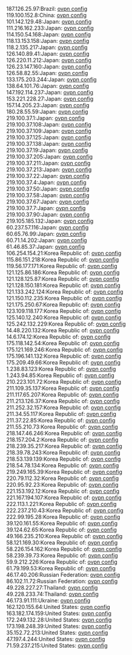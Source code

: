 187.126.25.97:Brazil: [ovpn config](vpn/187_126_25_97.ovpn)  
119.100.152.8:China: [ovpn config](vpn/119_100_152_8.ovpn)  
101.142.129.48:Japan: [ovpn config](vpn/101_142_129_48.ovpn)  
111.216.162.233:Japan: [ovpn config](vpn/111_216_162_233.ovpn)  
114.150.54.168:Japan: [ovpn config](vpn/114_150_54_168.ovpn)  
118.13.153.158:Japan: [ovpn config](vpn/118_13_153_158.ovpn)  
118.2.135.217:Japan: [ovpn config](vpn/118_2_135_217.ovpn)  
126.140.89.41:Japan: [ovpn config](vpn/126_140_89_41.ovpn)  
126.220.11.212:Japan: [ovpn config](vpn/126_220_11_212.ovpn)  
126.23.147.160:Japan: [ovpn config](vpn/126_23_147_160.ovpn)  
126.58.82.55:Japan: [ovpn config](vpn/126_58_82_55.ovpn)  
133.175.203.244:Japan: [ovpn config](vpn/133_175_203_244.ovpn)  
138.64.101.76:Japan: [ovpn config](vpn/138_64_101_76.ovpn)  
147.192.114.237:Japan: [ovpn config](vpn/147_192_114_237.ovpn)  
153.221.228.27:Japan: [ovpn config](vpn/153_221_228_27.ovpn)  
157.14.205.23:Japan: [ovpn config](vpn/157_14_205_23.ovpn)  
180.28.55.59:Japan: [ovpn config](vpn/180_28_55_59.ovpn)  
219.100.37.1:Japan: [ovpn config](vpn/219_100_37_1.ovpn)  
219.100.37.108:Japan: [ovpn config](vpn/219_100_37_108.ovpn)  
219.100.37.109:Japan: [ovpn config](vpn/219_100_37_109.ovpn)  
219.100.37.125:Japan: [ovpn config](vpn/219_100_37_125.ovpn)  
219.100.37.138:Japan: [ovpn config](vpn/219_100_37_138.ovpn)  
219.100.37.19:Japan: [ovpn config](vpn/219_100_37_19.ovpn)  
219.100.37.205:Japan: [ovpn config](vpn/219_100_37_205.ovpn)  
219.100.37.211:Japan: [ovpn config](vpn/219_100_37_211.ovpn)  
219.100.37.213:Japan: [ovpn config](vpn/219_100_37_213.ovpn)  
219.100.37.22:Japan: [ovpn config](vpn/219_100_37_22.ovpn)  
219.100.37.4:Japan: [ovpn config](vpn/219_100_37_4.ovpn)  
219.100.37.50:Japan: [ovpn config](vpn/219_100_37_50.ovpn)  
219.100.37.58:Japan: [ovpn config](vpn/219_100_37_58.ovpn)  
219.100.37.67:Japan: [ovpn config](vpn/219_100_37_67.ovpn)  
219.100.37.7:Japan: [ovpn config](vpn/219_100_37_7.ovpn)  
219.100.37.90:Japan: [ovpn config](vpn/219_100_37_90.ovpn)  
219.105.185.132:Japan: [ovpn config](vpn/219_105_185_132.ovpn)  
60.237.57.116:Japan: [ovpn config](vpn/60_237_57_116.ovpn)  
60.65.76.99:Japan: [ovpn config](vpn/60_65_76_99.ovpn)  
60.71.14.202:Japan: [ovpn config](vpn/60_71_14_202.ovpn)  
61.46.85.37:Japan: [ovpn config](vpn/61_46_85_37.ovpn)  
106.254.154.21:Korea Republic of: [ovpn config](vpn/106_254_154_21.ovpn)  
115.86.151.218:Korea Republic of: [ovpn config](vpn/115_86_151_218.ovpn)  
119.56.177.171:Korea Republic of: [ovpn config](vpn/119_56_177_171.ovpn)  
121.125.86.186:Korea Republic of: [ovpn config](vpn/121_125_86_186.ovpn)  
121.128.125.87:Korea Republic of: [ovpn config](vpn/121_128_125_87.ovpn)  
121.128.150.181:Korea Republic of: [ovpn config](vpn/121_128_150_181.ovpn)  
121.133.242.124:Korea Republic of: [ovpn config](vpn/121_133_242_124.ovpn)  
121.150.112.235:Korea Republic of: [ovpn config](vpn/121_150_112_235.ovpn)  
121.175.250.67:Korea Republic of: [ovpn config](vpn/121_175_250_67.ovpn)  
123.109.118.177:Korea Republic of: [ovpn config](vpn/123_109_118_177.ovpn)  
125.140.12.240:Korea Republic of: [ovpn config](vpn/125_140_12_240.ovpn)  
125.242.132.229:Korea Republic of: [ovpn config](vpn/125_242_132_229.ovpn)  
14.48.220.132:Korea Republic of: [ovpn config](vpn/14_48_220_132.ovpn)  
14.6.174.12:Korea Republic of: [ovpn config](vpn/14_6_174_12.ovpn)  
175.118.142.54:Korea Republic of: [ovpn config](vpn/175_118_142_54.ovpn)  
175.121.169.246:Korea Republic of: [ovpn config](vpn/175_121_169_246.ovpn)  
175.196.141.132:Korea Republic of: [ovpn config](vpn/175_196_141_132.ovpn)  
175.209.49.66:Korea Republic of: [ovpn config](vpn/175_209_49_66.ovpn)  
1.238.83.123:Korea Republic of: [ovpn config](vpn/1_238_83_123.ovpn)  
1.243.94.85:Korea Republic of: [ovpn config](vpn/1_243_94_85.ovpn)  
210.223.101.72:Korea Republic of: [ovpn config](vpn/210_223_101_72.ovpn)  
211.109.35.137:Korea Republic of: [ovpn config](vpn/211_109_35_137.ovpn)  
211.117.65.207:Korea Republic of: [ovpn config](vpn/211_117_65_207.ovpn)  
211.213.126.37:Korea Republic of: [ovpn config](vpn/211_213_126_37.ovpn)  
211.252.32.157:Korea Republic of: [ovpn config](vpn/211_252_32_157.ovpn)  
211.34.55.117:Korea Republic of: [ovpn config](vpn/211_34_55_117.ovpn)  
211.37.22.85:Korea Republic of: [ovpn config](vpn/211_37_22_85.ovpn)  
211.55.210.73:Korea Republic of: [ovpn config](vpn/211_55_210_73.ovpn)  
218.147.46.246:Korea Republic of: [ovpn config](vpn/218_147_46_246.ovpn)  
218.157.204.2:Korea Republic of: [ovpn config](vpn/218_157_204_2.ovpn)  
218.239.35.217:Korea Republic of: [ovpn config](vpn/218_239_35_217.ovpn)  
218.39.78.243:Korea Republic of: [ovpn config](vpn/218_39_78_243.ovpn)  
218.53.139.139:Korea Republic of: [ovpn config](vpn/218_53_139_139.ovpn)  
218.54.78.134:Korea Republic of: [ovpn config](vpn/218_54_78_134.ovpn)  
219.249.165.39:Korea Republic of: [ovpn config](vpn/219_249_165_39.ovpn)  
220.79.112.32:Korea Republic of: [ovpn config](vpn/220_79_112_32.ovpn)  
220.95.92.23:Korea Republic of: [ovpn config](vpn/220_95_92_23.ovpn)  
221.153.192.12:Korea Republic of: [ovpn config](vpn/221_153_192_12.ovpn)  
221.167.194.107:Korea Republic of: [ovpn config](vpn/221_167_194_107.ovpn)  
222.113.1.221:Korea Republic of: [ovpn config](vpn/222_113_1_221.ovpn)  
222.237.210.43:Korea Republic of: [ovpn config](vpn/222_237_210_43.ovpn)  
222.99.195.28:Korea Republic of: [ovpn config](vpn/222_99_195_28.ovpn)  
39.120.161.55:Korea Republic of: [ovpn config](vpn/39_120_161_55.ovpn)  
39.124.62.65:Korea Republic of: [ovpn config](vpn/39_124_62_65.ovpn)  
49.166.235.210:Korea Republic of: [ovpn config](vpn/49_166_235_210.ovpn)  
58.121.169.30:Korea Republic of: [ovpn config](vpn/58_121_169_30.ovpn)  
58.226.154.162:Korea Republic of: [ovpn config](vpn/58_226_154_162.ovpn)  
58.239.39.73:Korea Republic of: [ovpn config](vpn/58_239_39_73.ovpn)  
59.9.212.226:Korea Republic of: [ovpn config](vpn/59_9_212_226.ovpn)  
61.79.199.53:Korea Republic of: [ovpn config](vpn/61_79_199_53.ovpn)  
46.17.40.206:Russian Federation: [ovpn config](vpn/46_17_40_206.ovpn)  
86.102.11.72:Russian Federation: [ovpn config](vpn/86_102_11_72.ovpn)  
49.228.227.27:Thailand: [ovpn config](vpn/49_228_227_27.ovpn)  
49.228.233.74:Thailand: [ovpn config](vpn/49_228_233_74.ovpn)  
46.173.91.111:Ukraine: [ovpn config](vpn/46_173_91_111.ovpn)  
162.120.155.64:United States: [ovpn config](vpn/162_120_155_64.ovpn)  
163.182.174.159:United States: [ovpn config](vpn/163_182_174_159.ovpn)  
172.249.132.28:United States: [ovpn config](vpn/172_249_132_28.ovpn)  
173.198.248.39:United States: [ovpn config](vpn/173_198_248_39.ovpn)  
35.152.72.213:United States: [ovpn config](vpn/35_152_72_213.ovpn)  
47.197.4.244:United States: [ovpn config](vpn/47_197_4_244.ovpn)  
71.59.237.215:United States: [ovpn config](vpn/71_59_237_215.ovpn)  
